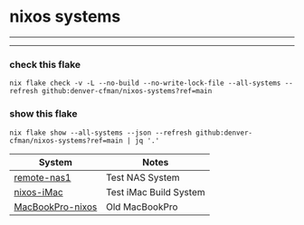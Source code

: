 # nixos systems
---

---
### check this flake
```
nix flake check -v -L --no-build --no-write-lock-file --all-systems --refresh github:denver-cfman/nixos-systems?ref=main
```

### show this flake
```
nix flake show --all-systems --json --refresh github:denver-cfman/nixos-systems?ref=main | jq '.'
```

| System | Notes |
|---|---|
| [remote-nas1](./remote-nas1/readme.md) | Test NAS System |
| [nixos-iMac](./nixos-iMac/readme.md) | Test iMac Build System |
| [MacBookPro-nixos](./MacBookPro-nixos/README.md) | Old MacBookPro |
